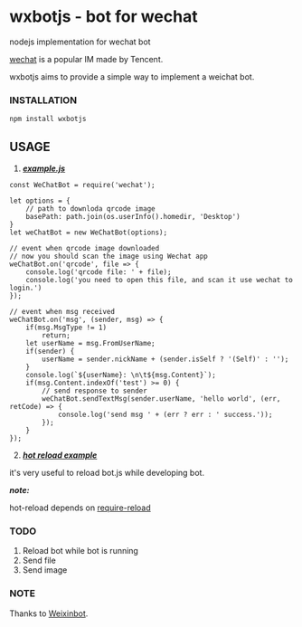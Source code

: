 # wxbotjs - bot for wechat

nodejs implementation for wechat bot

[wechat](http://weixin.qq.com/) is a popular IM made by Tencent.

wxbotjs aims to provide a simple way to implement a weichat bot.

### INSTALLATION

```
npm install wxbotjs
```

## USAGE

1. ***[example.js](./example/example.js)***

```
const WeChatBot = require('wechat');

let options = {
	// path to downloda qrcode image
	basePath: path.join(os.userInfo().homedir, 'Desktop')
}
let weChatBot = new WeChatBot(options);

// event when qrcode image downloaded
// now you should scan the image using Wechat app
weChatBot.on('qrcode', file => {
	console.log('qrcode file: ' + file);
	console.log('you need to open this file, and scan it use wechat to login.')
});

// event when msg received
weChatBot.on('msg', (sender, msg) => {
	if(msg.MsgType != 1)
		return;
	let userName = msg.FromUserName;
	if(sender) {
		userName = sender.nickName + (sender.isSelf ? '(Self)' : '');
	}
	console.log(`${userName}: \n\t${msg.Content}`);
	if(msg.Content.indexOf('test') >= 0) {
		// send response to sender
		weChatBot.sendTextMsg(sender.userName, 'hello world', (err, retCode) => {
			console.log('send msg ' + (err ? err : ' success.'));
		});
	}
});

```

2. ***[hot reload example](./example/hot-reload)***

it's very useful to reload bot.js while developing bot.

***note:***

hot-reload depends on [require-reload](https://www.npmjs.com/package/reload-require)

### TODO

1. Reload bot while bot is running
2. Send file
3. Send image

### NOTE
Thanks to [Weixinbot](https://github.com/hufuman/WeixinBot).

